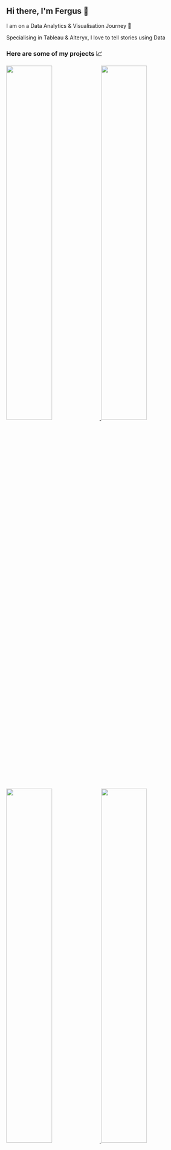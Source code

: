 ## Hi there, I'm Fergus 👋



I am on a Data Analytics & Visualisation Journey 🌱

Specialising in Tableau & Alteryx, I love to tell stories using Data


### Here are some of my projects 📈



<a href="https://public.tableau.com/app/profile/fergus.smith/viz/TheCarbonClean-Up/Dashboard2">
  <img src="https://public.tableau.com/thumb/views/TheCarbonClean-Up/Dashboard2" width ="49%"> 
</a>


 <a href="https://public.tableau.com/app/profile/fergus.smith/viz/DoRecentSexualAssaultCasesRevealLegalSystemFlaws/Dashboard1">
    <img src="https://public.tableau.com/thumb/views/DoRecentSexualAssaultCasesRevealLegalSystemFlaws/Dashboard1" width ="49%">
  </a>

  <a href="https://public.tableau.com/app/profile/fergus.smith/viz/SaveusfromcostofEnergyCrisis/Dashboard1">
    <img src="https://public.tableau.com/thumb/views/SaveusfromcostofEnergyCrisis/Dashboard1" width ="49%">
  </a>


  <a href="https://public.tableau.com/app/profile/fergus.smith/viz/BudgetExpensesInsightsDashboard/DASH">
    <img src="https://public.tableau.com/thumb/views/BudgetExpensesInsightsDashboard/DASH" width ="49%">
  </a>

  <a href="https://public.tableau.com/app/profile/fergus.smith/viz/Aguidetoyournextworkation/FINAL">
    <img src="https://public.tableau.com/thumb/views/Aguidetoyournextworkation/FINAL" width ="49%">
  </a>

 <a href="https://public.tableau.com/app/profile/fergus.smith/viz/SuperstoreExecutiveOverview_17127650702930/Overview">
    <img src="https://public.tableau.com/app/profile/fergus.smith/viz/SuperstoreExecutiveOverview_17127650702930/Overview" width ="49%">
  </a>







